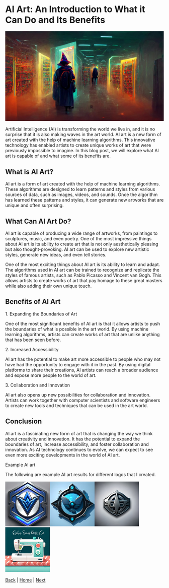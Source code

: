 # AI Art: An Introduction to What it Can Do and Its Benefits

<img src="AIART.jpg" style="width:5.28472in;height:2.97266in" />

Artificial Intelligence (AI) is transforming the world we live in, and
it is no surprise that it is also making waves in the art world. AI art
is a new form of art created with the help of machine learning
algorithms. This innovative technology has enabled artists to create
unique works of art that were previously impossible to imagine. In this
blog post, we will explore what AI art is capable of and what some of
its benefits are.

## What is AI Art?

AI art is a form of art created with the help of machine learning
algorithms. These algorithms are designed to learn patterns and styles
from various sources of data, such as images, videos, and sounds. Once
the algorithm has learned these patterns and styles, it can generate new
artworks that are unique and often surprising.

## What Can AI Art Do?

AI art is capable of producing a wide range of artworks, from paintings
to sculptures, music, and even poetry. One of the most impressive things
about AI art is its ability to create art that is not only aesthetically
pleasing but also thought-provoking. AI art can be used to explore new
artistic styles, generate new ideas, and even tell stories.

One of the most exciting things about AI art is its ability to learn and
adapt. The algorithms used in AI art can be trained to recognize and
replicate the styles of famous artists, such as Pablo Picasso and
Vincent van Gogh. This allows artists to create works of art that pay
homage to these great masters while also adding their own unique touch.

## Benefits of AI Art

1\. Expanding the Boundaries of Art

One of the most significant benefits of AI art is that it allows artists
to push the boundaries of what is possible in the art world. By using
machine learning algorithms, artists can create works of art that are
unlike anything that has been seen before.

2\. Increased Accessibility

AI art has the potential to make art more accessible to people who may
not have had the opportunity to engage with it in the past. By using
digital platforms to share their creations, AI artists can reach a
broader audience and expose more people to the world of art.

3\. Collaboration and Innovation

AI art also opens up new possibilities for collaboration and innovation.
Artists can work together with computer scientists and software
engineers to create new tools and techniques that can be used in the art
world.

## Conclusion

AI art is a fascinating new form of art that is changing the way we
think about creativity and innovation. It has the potential to expand
the boundaries of art, increase accessibility, and foster collaboration
and innovation. As AI technology continues to evolve, we can expect to
see even more exciting developments in the world of AI art.

Example AI art

The following are example AI art results for different logos that I
created.

<img src="338final.jpg" style="width:1.47917in;height:1.47917in" /><img src="bird.jpg" style="width:1.47917in;height:1.47917in"  /><img src="EGR314-team-302-logo.jpg" style="width:1.47222in;height:1.47222in" /><img src="Erikalogo2.jpg" style="width:1.47917in;height:1.47917in" />

[Back](/promptdoc.md)   |   [Home](/index.md)   |   [Next](/)

